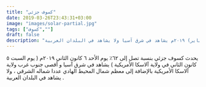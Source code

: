 ```yaml
---
title: "كسوف جزئي"
date: 2019-03-26T23:43:31+03:00
image: "images/solar-partial.jpg"
tags: ["كسوف",""]
draft: false
description: "كسوف جزئي  يوم الأحد ٦ كانون الثاني (يناير) ٢٠١٩م يشاهد في شرق آسيا ولا يشاهد في البلدان العربية"
---
```


يحدث كسوف جزئي بنسبة تصل إلى ٦٢٪ يوم الأحد ٦ كانون الثاني ٢٠١٩م ( يوم السبت ٥ كانون الثاني في ولاية آلاسكا الأمريكية ) يشاهد في شرق آسيا و أقصى جنوب غرب ولاية آلاسكا الأمريكية بالإضافة إلى معظم شمال المحيط الهادي عددا شماله الشرقي ، ولا يشاهد في البلدان العربية . 
